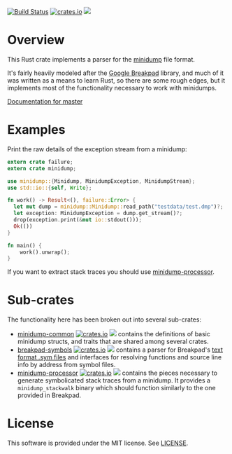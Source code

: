 [![Build Status](https://travis-ci.org/luser/rust-minidump.svg?branch=master)](https://travis-ci.org/luser/rust-minidump) [![crates.io](https://img.shields.io/crates/v/minidump.svg)](https://crates.io/crates/minidump) [![](https://docs.rs/minidump/badge.svg)](https://docs.rs/minidump)

# Overview

This Rust crate implements a parser for the [minidump](https://msdn.microsoft.com/en-us/library/windows/desktop/ms680369%28v=vs.85%29.aspx) file format.

It's fairly heavily modeled after the [Google Breakpad](https://chromium.googlesource.com/breakpad/breakpad/) library, and much of it was written as a means to learn Rust, so there are some rough edges, but it implements most of the functionality necessary to work with minidumps.

[Documentation for master](http://luser.github.io/rust-project-docs/minidump/minidump/)

# Examples

Print the raw details of the exception stream from a minidump:

```rust
extern crate failure;
extern crate minidump;

use minidump::{Minidump, MinidumpException, MinidumpStream};
use std::io::{self, Write};

fn work() -> Result<(), failure::Error> {
  let mut dump = minidump::Minidump::read_path("testdata/test.dmp")?;
  let exception: MinidumpException = dump.get_stream()?;
  drop(exception.print(&mut io::stdout()));
  Ok(())
}

fn main() {
    work().unwrap();
}
```

If you want to extract stack traces you should use [minidump-processor](https://crates.io/crates/minidump-processor).

# Sub-crates

The functionality here has been broken out into several sub-crates:
* [minidump-common](https://github.com/luser/rust-minidump/tree/master/minidump-common) [![crates.io](https://img.shields.io/crates/v/minidump-common.svg)](https://crates.io/crates/minidump-common) [![](https://docs.rs/minidump-common/badge.svg)](https://docs.rs/minidump-common) contains the definitions of basic minidump structs, and traits that are shared among several crates.
* [breakpad-symbols](https://github.com/luser/rust-minidump/tree/master/breakpad-symbols) [![crates.io](https://img.shields.io/crates/v/breakpad-symbols.svg)](https://crates.io/crates/breakpad-symbols) [![](https://docs.rs/breakpad-symbols/badge.svg)](https://docs.rs/breakpad-symbols) contains a parser for Breakpad's [text format .sym files](https://chromium.googlesource.com/breakpad/breakpad/+/master/docs/symbol_files.md) and interfaces for resolving functions and source line info by address from symbol files.
* [minidump-processor](https://github.com/luser/rust-minidump/tree/master/minidump-processor) [![crates.io](https://img.shields.io/crates/v/minidump-processor.svg)](https://crates.io/crates/minidump-processor) [![](https://docs.rs/minidump-processor/badge.svg)](https://docs.rs/minidump-processor) contains the pieces necessary to generate symbolicated stack traces from a minidump. It provides a `minidump_stackwalk` binary which should function similarly to the one provided in Breakpad.

# License

This software is provided under the MIT license. See [LICENSE](LICENSE).
